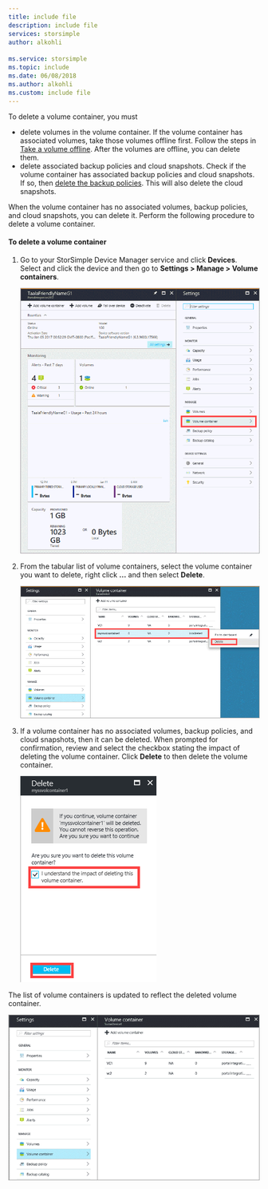 ```yaml
---
title: include file
description: include file
services: storsimple
author: alkohli
 
ms.service: storsimple
ms.topic: include
ms.date: 06/08/2018
ms.author: alkohli
ms.custom: include file
---
```


To delete a volume container, you must
 - delete volumes in the volume container. If the volume container has associated volumes, take those volumes offline first. Follow the steps in [Take a volume offline](../articles/storsimple/storsimple-8000-manage-volumes-u2.md#take-a-volume-offline). After the volumes are offline, you can delete them. 
 - delete associated backup policies and cloud snapshots. Check if the volume container has associated backup policies and cloud snapshots. If so, then [delete the backup policies](../articles/storsimple/storsimple-8000-manage-backup-policies-u2.md#delete-a-backup-policy). This will also delete the cloud snapshots. 
 
When the volume container has no associated volumes, backup policies, and cloud snapshots, you can delete it. Perform the following procedure to delete a volume container.

#### To delete a volume container
1. Go to your StorSimple Device Manager service and click **Devices**. Select and click the device and then go to **Settings > Manage > Volume containers**.

    ![Volume containers blade](./media/storsimple-8000-create-volume-container/createvolumecontainer2.png)

2. From the tabular list of volume containers, select the volume container you want to delete, right click **...** and then select **Delete**.

    ![Delete volume container](./media/storsimple-8000-delete-volume-container/deletevolumecontainer1.png)

3. If a volume container has no associated volumes, backup policies, and cloud snapshots, then it can be deleted. When prompted for confirmation, review and select the checkbox stating the impact of deleting the volume container. Click **Delete** to then delete the volume container.

    ![Confirm deletion](./media/storsimple-8000-delete-volume-container/deletevolumecontainer2.png)

The list of volume containers is updated to reflect the deleted volume container.

![Screenshot of the Volume container page. The tabular list of volume containers no longer contains the deleted container.](./media/storsimple-8000-delete-volume-container/deletevolumecontainer5.png)


